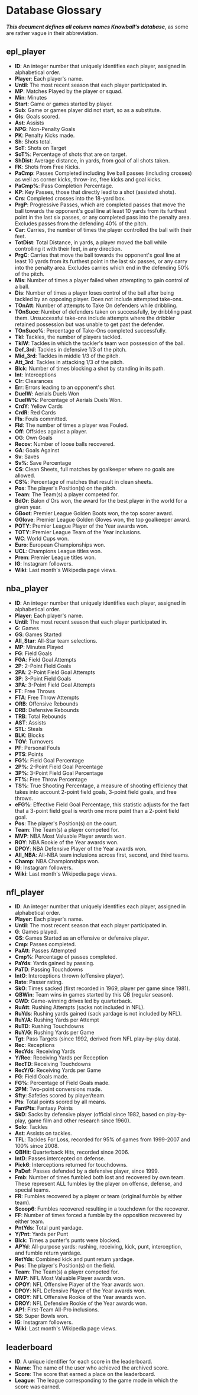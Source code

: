 # Database Glossary

***This document defines all column names Knowball's database***, as some are rather vague in their abbreviation.

## epl_player

- **ID**: An integer number that uniquely identifies each player, assigned in alphabetical order.
- **Player**: Each player's name.
- **Until**: The most recent season that each player participated in.
- **MP**: Matches Played by the player or squad.
- **Min**: Minutes
- **Start**: Game or games started by player.
- **Sub**: Game or games player did not start, so as a substitute.
- **Gls**: Goals scored.
- **Ast**: Assists
- **NPG**: Non-Penalty Goals
- **PK**: Penalty Kicks made.
- **Sh**: Shots total.
- **SoT**: Shots on Target
- **SoT%**: Percentage of shots that are on target.
- **ShDist**: Average distance, in yards, from goal of all shots taken.
- **FK**: Shots from Free Kicks.
- **PaCmp**: Passes Completed including live ball passes (including crosses) as well as corner kicks, throw-ins, free kicks and goal kicks.
- **PaCmp%**: Pass Completion Percentage.
- **KP**: Key Passes, those that directly lead to a shot (assisted shots).
- **Crs**: Completed crosses into the 18-yard box.
- **PrgP**: Progressive Passes, which are completed passes that move the ball towards the opponent's goal line at least 10 yards from its furthest point in the last six passes, or any completed pass into the penalty area. Excludes passes from the defending 40% of the pitch.
- **Car**: Carries, the number of times the player controlled the ball with their feet.
- **TotDist**: Total Distance, in yards, a player moved the ball while controlling it with their feet, in any direction.
- **PrgC**: Carries that move the ball towards the opponent's goal line at least 10 yards from its furthest point in the last six passes, or any carry into the penalty area. Excludes carries which end in the defending 50% of the pitch.
- **Mis**: Number of times a player failed when attempting to gain control of a ball.
- **Dis**: Number of times a player loses control of the ball after being tackled by an opposing player. Does not include attempted take-ons.
- **TOnAtt**: Number of attempts to Take On defenders while dribbling.
- **TOnSucc**: Number of defenders taken on successfully, by dribbling past them. Unsuccessful take-ons include attempts where the dribbler retained possession but was unable to get past the defender.
- **TOnSucc%**: Percentage of Take-Ons completed successfully.
- **Tkl**: Tackles, the number of players tackled.
- **TklW**: Tackles in which the tackler's team won possession of the ball.
- **Def_3rd**: Tackles in defensive 1/3 of the pitch.
- **Mid_3rd**: Tackles in middle 1/3 of the pitch.
- **Att_3rd**: Tackles in attacking 1/3 of the pitch.
- **Blck**: Number of times blocking a shot by standing in its path.
- **Int**: Interceptions
- **Clr**: Clearances
- **Err**: Errors leading to an opponent's shot.
- **DuelW**: Aerials Duels Won
- **DuelW%**: Percentage of Aerials Duels Won.
- **CrdY**: Yellow Cards
- **CrdR**: Red Cards
- **Fls**: Fouls committed.
- **Fld**: The number of times a player was Fouled.
- **Off**: Offsides against a player. 
- **OG**: Own Goals
- **Recov**: Number of loose balls recovered.
- **GA**: Goals Against
- **Sv**: Saves
- **Sv%**: Save Percentage
- **CS**: Clean Sheets, full matches by goalkeeper where no goals are allowed.
- **CS%**: Percentage of matches that result in clean sheets.
- **Pos**: The player's Position(s) on the pitch.
- **Team**: The Team(s) a player competed for.
- **BdOr**: Balon d'Ors won, the award for the best player in the world for a given year.
- **GBoot**: Premier League Golden Boots won, the top scorer award.
- **GGlove**: Premier League Golden Gloves won, the top goalkeeper award.
- **POTY**: Premier League Player of the Year awards won.
- **TOTY**: Premier League Team of the Year inclusions.
- **WC**: World Cups won.
- **Euro**: European Championships won.
- **UCL**: Champions League titles won.
- **Prem**: Premier League titles won.
- **IG**: Instagram followers.
- **Wiki**: Last month's Wikipedia page views.

## nba_player

- **ID**: An integer number that uniquely identifies each player, assigned in alphabetical order.
- **Player**: Each player's name.
- **Until**: The most recent season that each player participated in.
- **G**: Games
- **GS**: Games Started
- **All_Star**: All-Star team selections.
- **MP**: Minutes Played
- **FG**: Field Goals
- **FGA**: Field Goal Attempts
- **2P**: 2-Point Field Goals
- **2PA**: 2-Point Field Goal Attempts
- **3P**: 3-Point Field Goals
- **3PA**: 3-Point Field Goal Attempts
- **FT**: Free Throws
- **FTA**: Free Throw Attempts
- **ORB**: Offensive Rebounds
- **DRB**: Defensive Rebounds
- **TRB**: Total Rebounds
- **AST**: Assists
- **STL**: Steals
- **BLK**: Blocks
- **TOV**: Turnovers
- **PF**: Personal Fouls
- **PTS**: Points
- **FG%**: Field Goal Percentage
- **2P%**: 2-Point Field Goal Percentage
- **3P%**: 3-Point Field Goal Percentage
- **FT%**: Free Throw Percentage
- **TS%**: True Shooting Percentage, a measure of shooting efficiency that takes into account 2-point field goals, 3-point field goals, and free throws.
- **eFG%**: Effective Field Goal Percentage, this statistic adjusts for the fact that a 3-point field goal is worth one more point than a 2-point field goal.
- **Pos**: The player's Position(s) on the court.
- **Team**: The Team(s) a player competed for.
- **MVP**: NBA Most Valuable Player awards won.
- **ROY**: NBA Rookie of the Year awards won.
- **DPOY**: NBA Defensive Player of the Year awards won.
- **All_NBA**: All-NBA team inclusions across first, second, and third teams.
- **Champ**: NBA Championships won.
- **IG**: Instagram followers.
- **Wiki**: Last month's Wikipedia page views.

## nfl_player

- **ID**: An integer number that uniquely identifies each player, assigned in alphabetical order.
- **Player**: Each player's name.
- **Until**: The most recent season that each player participated in.
- **G**: Games played.
- **GS**: Games Started as an offensive or defensive player.
- **Cmp**: Passes completed.
- **PaAtt**: Passes Attempted
- **Cmp%**: Percentage of passes completed.
- **PaYds**: Yards gained by passing.
- **PaTD**: Passing Touchdowns
- **IntO**: Interceptions thrown (offensive player).
- **Rate**: Passer rating.
- **SkO**: Times sacked (first recorded in 1969, player per game since 1981).
- **QBWin**: Team wins in games started by this QB (regular season).
- **GWD**: Game-winning drives led by quarterback.
- **RuAtt**: Rushing Attempts (sacks not included in NFL).
- **RuYds**: Rushing yards gained (sack yardage is not included by NFL).
- **RuY/A**: Rushing Yards per Attempt
- **RuTD**: Rushing Touchdowns
- **RuY/G**: Rushing Yards per Game
- **Tgt**: Pass Targets (since 1992, derived from NFL play-by-play data).
- **Rec**: Receptions
- **RecYds**: Receiving Yards
- **Y/Rec**: Receiving Yards per Reception
- **RecTD**: Receiving Touchdowns
- **RecY/G**: Receiving Yards per Game
- **FG**: Field Goals made.
- **FG%**: Percentage of Field Goals made.
- **2PM**: Two-point conversions made.
- **Sfty**: Safeties scored by player/team.
- **Pts**: Total points scored by all means.
- **FantPts**: Fantasy Points
- **SkD**: Sacks by defensive player (official since 1982, based on play-by-play, game film and other research since 1960).
- **Solo**: Tackles
- **Ast**: Assists on tackles.
- **TFL**: Tackles For Loss, recorded for 95% of games from 1999-2007 and 100% since 2008.
- **QBHit**: Quarterback Hits, recorded since 2006.
- **IntD**: Passes intercepted on defense.
- **Pick6**: Interceptions returned for touchdowns.
- **PaDef**: Passes defended by a defensive player, since 1999.
- **Fmb**: Number of times fumbled both lost and recovered by own team. These represent ALL fumbles by the player on offense, defense, and special teams.
- **FR**: Fumbles recovered by a player or team (original fumble by either team).
- **Scoop6**: Fumbles recovered resulting in a touchdown for the recoverer.
- **FF**: Number of times forced a fumble by the opposition recovered by either team.
- **PntYds**: Total punt yardage.
- **Y/Pnt**: Yards per Punt
- **Blck**: Times a punter's punts were blocked.
- **APYd**: All-purpose yards: rushing, receiving, kick, punt, interception, and fumble return yardage.
- **RetYds**: Combined kick and punt return yardage.
- **Pos**: The player's Position(s) on the field.
- **Team**: The Team(s) a player competed for.
- **MVP**: NFL Most Valuable Player awards won.
- **OPOY**: NFL Offensive Player of the Year awards won.
- **DPOY**: NFL Defensive Player of the Year awards won.
- **OROY**: NFL Offensive Rookie of the Year awards won.
- **DROY**: NFL Defensive Rookie of the Year awards won.
- **AP1**: First-Team All-Pro inclusions.
- **SB**: Super Bowls won.
- **IG**: Instagram followers.
- **Wiki**: Last month's Wikipedia page views.

## leaderboard

- **ID**: A unique identifier for each score in the leaderboard.
- **Name**: The name of the user who achieved the archived score.
- **Score**: The score that earned a place on the leaderboard.
- **League**: The league corresponding to the game mode in which the score was earned.

